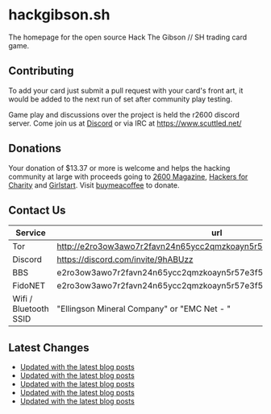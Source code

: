 # hackgibson.sh
The homepage for the open source Hack The Gibson // SH trading card game.


## Contributing

To add your card just submit a pull request with your card's front art, it would be added to the next run of set after community play testing.

Game play and discussions over the project is held the r2600 discord server. Come join us at [Discord](https://discord.com/invite/9hABUzz) or via IRC at https://www.scuttled.net/


## Donations

Your donation of $13.37 or more is welcome and helps the hacking community at large with proceeds going to [2600 Magazine](https://2600.com/), [Hackers for Charity](https://hackersforcharity.org) and [Girlstart](https://girlstart.org).  Visit [buymeacoffee](https://www.buymeacoffee.com/hackgibson.sh) to donate.


## Contact Us

Service | url
-|-
Tor | http://e2ro3ow3awo7r2favn24n65ycc2qmzkoayn5r57e3f56nvjwdcgg32ad.onion
Discord | https://discord.com/invite/9hABUzz
BBS | e2ro3ow3awo7r2favn24n65ycc2qmzkoayn5r57e3f56nvjwdcgg32ad.onion:23
FidoNET | e2ro3ow3awo7r2favn24n65ycc2qmzkoayn5r57e3f56nvjwdcgg32ad.onion:24554
Wifi / Bluetooth SSID | "Ellingson Mineral Company" or "EMC Net - <fidonet address>"

## Latest Changes
<!-- BLOG-POST-LIST:START -->
- [Updated with the latest blog posts](https://github.com/DFW2600/hackgibson.sh/commit/ea7dd357139768678a07c66120f1fe181d8e3f6e)
- [Updated with the latest blog posts](https://github.com/DFW2600/hackgibson.sh/commit/a22f58d8c2bfa6ea96927d5c9926277aed9c16e0)
- [Updated with the latest blog posts](https://github.com/DFW2600/hackgibson.sh/commit/a411937c724170a0c665b68f66f8cc03a864be9d)
- [Updated with the latest blog posts](https://github.com/DFW2600/hackgibson.sh/commit/659eebe190a918e96f415125b79a03b6ceeda369)
- [Updated with the latest blog posts](https://github.com/DFW2600/hackgibson.sh/commit/7610eb38d08ecc2dd96e537dedebfd60edffeb6b)
<!-- BLOG-POST-LIST:END -->
